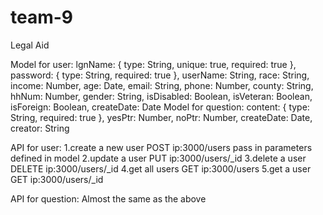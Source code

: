 # team-9
Legal Aid

Model for user:
lgnName: {
		type: String,
		unique: true,
		required: true
	},
	password: {
		type: String,
		required: true
	},
	userName: String,
	race: String,
	income: Number,
	age: Date,
	email: String,
	phone: Number,
	county: String,
	hhNum: Number,
	gender: String,
	isDisabled: Boolean,
	isVeteran: Boolean,
	isForeign: Boolean,
	createDate: Date
Model for question:
content: {
		type: String,
		required: true
	},
	yesPtr: Number,
	noPtr: Number,
	createDate: Date,
	creator: String
  
API for user:
1.create a new user
POST ip:3000/users   pass in parameters defined in model
2.update a user
PUT ip:3000/users/_id 
3.delete a user
DELETE ip:3000/users/_id
4.get all users
GET ip:3000/users
5.get a user
GET ip:3000/users/_id

API for question:
Almost the same as the above
